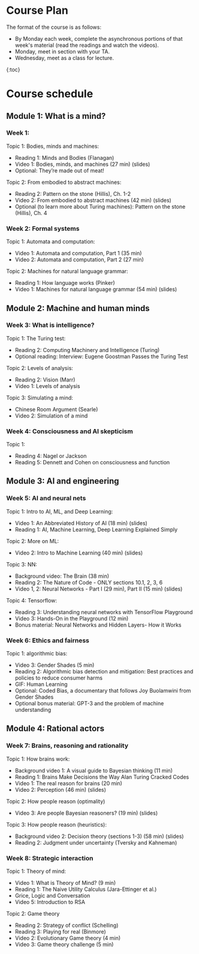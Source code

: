 # Course Plan 

The format of the course is as follows: 

* By Monday each week, complete the asynchronous portions of that week's material (read the readings and watch the videos). 
* Monday, meet in section with your TA. 
* Wednesday, meet as a class for lecture. 

{:toc}

# Course schedule 

## Module 1: What is a mind? 

### Week 1: 

Topic 1: Bodies, minds and machines: 

* Reading 1: Minds and Bodies (Flanagan) 
* Video 1: Bodies, minds, and machines (27 min) (slides)
* Optional: They’re made out of meat!

Topic 2: From embodied to abstract machines: 

* Reading 2: Pattern on the stone (Hillis), Ch. 1-2
* Video 2: From embodied to abstract machines (42 min) (slides)
* Optional (to learn more about Turing machines): Pattern on the stone (Hillis), Ch. 4

### Week 2: Formal systems

Topic 1: Automata and computation: 

* Video 1: Automata and computation, Part 1 (35 min)
* Video 2: Automata and computation, Part 2 (27 min)

Topic 2: Machines for natural language grammar: 

* Reading 1: How language works (Pinker)
* Video 1: Machines for natural language grammar (54 min) (slides)

## Module 2: Machine and human minds 

### Week 3: What is intelligence? 

Topic 1: The Turing test: 

* Reading 2: Computing Machinery and Intelligence (Turing)
* Optional reading: Interview: Eugene Goostman Passes the Turing Test

Topic 2: Levels of analysis: 

* Reading 2: Vision (Marr) 
* Video 1: Levels of analysis 

Topic 3: Simulating a mind: 

* Chinese Room Argument (Searle)
* Video 2: Simulation of a mind 

### Week 4: Consciousness and AI skepticism 

Topic 1: 

* Reading 4: Nagel or Jackson 
* Reading 5: Dennett and Cohen on consciousness and function 

## Module 3: AI and engineering 

### Week 5: AI and neural nets 

Topic 1: Intro to AI, ML, and Deep Learning: 

* Video 1: An Abbreviated History of AI (18 min) (slides)
* Reading 1: AI, Machine Learning, Deep Learning Explained Simply

Topic 2: More on ML: 

* Video 2: Intro to Machine Learning (40 min) (slides)

Topic 3: NN:

* Background video: The Brain (38 min) 
* Reading 2: The Nature of Code - ONLY sections 10.1, 2, 3, 6
* Video 1, 2: Neural Networks - Part I (29 min),  Part II (15 min) (slides)

Topic 4: Tensorflow: 

* Reading 3: Understanding neural networks with TensorFlow Playground
* Video 3: Hands-On in the Playground (12 min)
* Bonus material: Neural Networks and Hidden Layers- How it Works 

### Week 6: Ethics and fairness 

Topic 1: algorithmic bias: 

* Video 3: Gender Shades (5 min)
* Reading 2: Algorithmic bias detection and mitigation: Best practices and policies to reduce consumer harms
* GIF: Human Learning
* Optional: Coded Bias, a documentary that follows Joy Buolamwini from Gender Shades
* Optional bonus material: GPT-3 and the problem of machine understanding 

## Module 4: Rational actors 

### Week 7: Brains, reasoning and rationality 

Topic 1: How brains work: 

* Background video 1: A visual guide to Bayesian thinking (11 min)
* Reading 1: Brains Make Decisions the Way Alan Turing Cracked Codes
* Video 1: The real reason for brains (20 min)
* Video 2: Perception (46 min) (slides)

Topic 2: How people reason (optimality) 

* Video 3: Are people Bayesian reasoners? (19 min) (slides)

Topic 3: How people reason (heuristics): 

* Background video 2: Decision theory (sections 1-3) (58 min) (slides)
* Reading 2: Judgment under uncertainty (Tversky and Kahneman)



### Week 8: Strategic interaction 

Topic 1: Theory of mind: 

* Video 1: What is Theory of Mind? (9 min) 
* Reading 1: The Naive Utility Calculus (Jara-Ettinger et al.)
* Grice, Logic and Conversation 
* Video 5: Introduction to RSA 

Topic 2: Game theory 

* Reading 2: Strategy of conflict (Schelling)
* Reading 3: Playing for real (Binmore)
* Video 2: Evolutionary Game theory (4 min)
* Video 3: Game theory challenge (5 min)



